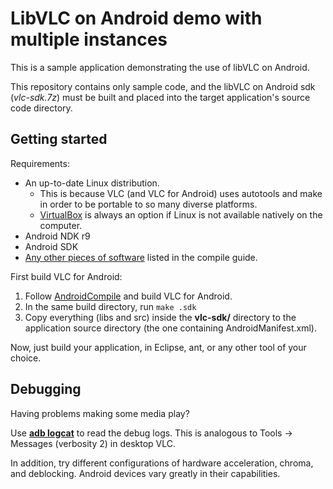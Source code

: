 LibVLC on Android demo with multiple instances
======================

This is a sample application demonstrating the use of libVLC on Android.

This repository contains only sample code, and the libVLC on Android sdk (*vlc-sdk.7z*) must be built and placed into the target application's source code directory.

Getting started
---------------
Requirements:

* An up-to-date Linux distribution.
  * This is because VLC (and VLC for Android) uses autotools and make in order to be portable to so many diverse platforms.
  * [VirtualBox](http://www.virtualbox.org/) is always an option if Linux is not available natively on the computer.
* Android NDK r9
* Android SDK
* [Any other pieces of software](https://wiki.videolan.org/AndroidCompile#Requirements) listed in the compile guide.

First build VLC for Android:

1. Follow [AndroidCompile](https://wiki.videolan.org/AndroidCompile) and build VLC for Android.
2. In the same build directory, run ```make .sdk```
3. Copy everything (libs and src) inside the **vlc-sdk/** directory to the application source directory (the one containing AndroidManifest.xml).

Now, just build your application, in Eclipse, ant, or any other tool of your choice.

Debugging
---------

Having problems making some media play?

Use [**adb logcat**](http://developer.android.com/tools/help/logcat.html) to read the debug logs. This is analogous to Tools → Messages (verbosity 2) in desktop VLC.

In addition, try different configurations of hardware acceleration, chroma, and deblocking. Android devices vary greatly in their capabilities.
